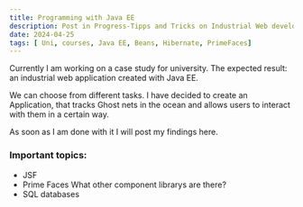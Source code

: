```yaml
---
title: Programming with Java EE
description: Post in Progress-Tipps and Tricks on Industrial Web development with Java EE. 
date: 2024-04-25
tags: [ Uni, courses, Java EE, Beans, Hibernate, PrimeFaces]
---
```


Currently I am working on a case study for university. The expected result: an industrial web application created with Java EE.

We can choose from different tasks. I have decided to create an Application, that tracks Ghost nets in the ocean and allows users to interact with them in a certain way.

As soon as I am done with it I will post my findings here.





### Important topics:
- JSF
- Prime Faces What other component librarys are there?
- SQL databases